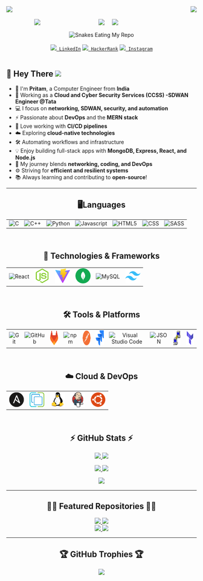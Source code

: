 <!-- Profile Views and Visitor Count -->
<div align="center">
    <img align="right" src="https://visitor-badge.laobi.icu/badge?page_id=er-pritamdas.er-pritamdas">
    <img align="left" src="https://komarev.com/ghpvc/?username=er-pritamdas&label=PROFILE+VIEWS">
</div>

<br>
<br>

<!-- Fun Programmer GIF -->
<div align="center" style="display: flex; align-items: center; justify-content: center; gap: 20px;">
    <img src="https://octodex.github.com/images/stormtroopocat.png" width="150">
    <img src="https://readme-typing-svg.herokuapp.com/?color=%23F70F44&width=450&height=70&lines=Hello,+There!+👋;This+is+Pritam+Das....;Nice+to+meet+you!&center=true&size=30">
    <img src="https://octodex.github.com/images/Fintechtocat.png" width="150">
</div>

<br>

<!-- GitHub Contribution Snake Animation -->
<div align="center">
    <img src="https://raw.githubusercontent.com/tanyarajhans/Actions/8c98d54e553ad39cc96a021fe1f07e5905b6a387/github-contribution-grid-snake.svg" alt="Snakes Eating My Repo">
</div>

<br>

<!-- Social Media Links -->
<div align="center">
    <code><a href="https://www.linkedin.com/in/pritam-das-7489ab223/" title="LinkedIn Profile"><img width="30" src="images/linkedin.svg"> LinkedIn</a></code>
    <code><a href="https://www.hackerrank.com/er_pritamdas22?hr_r=1" title="HackerRank Profile"><img width="30" src="images/hackerrank.png"> HackerRank</a></code>
    <code><a href="https://www.instagram.com/er.pritamdas/" title="Instagram Profile"><img width="30" src="images/instagram.svg"> Instagram</a></code>
</div>

<br>

<!-- About Me Section -->
## 🚀 Hey There <img src="https://media.giphy.com/media/hvRJCLFzcasrR4ia7z/giphy.gif" width="30px"/>

- 👋 I'm **Pritam**, a Computer Engineer from **India**  
- 💼 Working as a **Cloud and Cyber Security Services (CCSS) -SDWAN Engineer @Tata**  
- 💻 I focus on **networking, SDWAN, security, and automation**  
- ⚡ Passionate about **DevOps** and the **MERN stack**  
- 🚀 Love working with **CI/CD pipelines**  
- ☁️ Exploring **cloud-native technologies**  
- 🛠️ Automating workflows and infrastructure  
- 💡 Enjoy building full-stack apps with **MongoDB, Express, React, and Node.js**  
- 🔗 My journey blends **networking, coding, and DevOps**  
- ⚙️ Striving for **efficient and resilient systems**  
- 📚 Always learning and contributing to **open-source**!  

---

<h2 align="center">🖥️Languages</h2>
<table align="center">
  <tr>
    <td align="center"><img title="C" height="40" src="images/c.svg"></td>
    <td align="center"><img title="C++" height="40" src="images/cpp.svg"></td>
    <td align="center"><img title="Python" height="40" src="images/python-original.svg"></td>
    <td align="center"><img title="Javascript" height="40" src="images/javascript.svg"></td>
    <td align="center"><img title="HTML5" height="40" src="images/html5.svg"> </td>
    <td align="center"><img title="CSS" height="40" src="images/css.svg"> </td>
    <td align="center"><img title="SASS" height="40" src="images/sass.svg"> </td>
  </tr>
</table>

<br>

<h2 align="center">🚀 Technologies & Frameworks</h2>
<table align="center">
  <tr>
    <td align="center"><img title="React" height="40" src="images/react-original.svg"></td>
    <td align="center"><img title="Node.js" height="40" src="images/node.svg"></td>
    <td align="center"><img title="Vite" height="40" src="images/Vite.svg"></td>
    <td align="center"><img title="MongoDB" height="40" src="images/mongodb.svg"></td>
    <td align="center"><img title="MySQL" height="40" src="images/mysql.svg"></td>
    <td align="center"><img title="Tailwind CSS" height="40" src="images/Tailwind.svg"></td>
  </tr>
</table>

<br>

<h2 align="center">🛠️ Tools & Platforms</h2>
<table align="center">
  <tr>
    <td align="center"><img title="Git" height="40" src="images/git-original.svg"></td>
    <td align="center"><img title="GitHub" height="40" src="images/github.svg"></td>
    <td align="center"><img title="GitLab" height="40" src="images/Gitlab.svg"></td>
    <td align="center"><img title="npm" height="40" src="images/npm.svg"></td>
    <td align="center"><img title="Postman" height="40" src="images/Postman.svg"></td>
    <td align="center"><img title="Jira" height="40" src="images/jira.svg"></td>
    <td align="center"><img title="Visual Studio Code" height="40" src="images/vscode.png"></td>
    <td align="center"><img title="JSON" height="40" src="images/json.svg"></td>
    <td align="center"><img title="PuTTY" height="40" src="images/PuTTY.svg"></td>
    <td align="center"><img title="Terraform" height="40" src="images/Terraform.svg"></td>
  </tr>
</table>

<br>

<h2 align="center">☁️ Cloud & DevOps</h2>
<table align="center">
  <tr>
    <td align="center"><img title="Ansible" height="40" src="images/Ansible.svg"></td>
    <td align="center"><img title="vSphere" height="40" src="images/vSphere.svg"></td>
    <td align="center"><img title="Linux" height="40" src="images/Linux.svg"></td>
    <td align="center"><img title="Jenkins" height="40" src="images/Jenkins.svg"></td>
    <td align="center"><img title="Ubuntu" height="40" src="images/Ubuntu.svg"></td>

  </tr>
</table>


<br>
<!-- GitHub Stats -->
<h2 align="center">⚡ GitHub Stats ⚡</h2>

<p align="center">
    <a href="https://github.com/er-pritamdas?tab=repositories">
        <img width=390 src="https://github-readme-streak-stats.herokuapp.com/?user=er-pritamdas&theme=tokyonight_duo"/>
    </a>
    <a href="https://github.com/er-pritamdas?tab=repositories">
        <img width=370 src="https://github-readme-stats.vercel.app/api?username=er-pritamdas&theme=github_dark&show_icons=true" />
    </a>
</p>

<p align="center">
    <a href="https://github.com/er-pritamdas?tab=repositories">
        <img width=325 src="https://github-readme-stats.vercel.app/api/top-langs/?username=er-pritamdas&layout=compact&langs_count=10&theme=github_dark">
    </a>
    <a>
        <img width=200 src="https://octodex.github.com/images/daftpunktocat-guy.gif" />
    </a>
</p>

<!-- GitHub Activity Graph -->
<p align="center">
    <a href="https://github.com/er-pritamdas">
        <img src="https://github-readme-activity-graph.vercel.app/graph?username=er-pritamdas&theme=react-dark">
    </a>
</p>

---

<!-- Repositories -->
<h2 align="center">👨‍💻 Featured Repositories 👨‍💻</h2>

<div align="center">
    <a href="https://github.com/er-pritamdas/CloudMERNOps_Lab">
        <img height="115" src="https://github-readme-stats.vercel.app/api/pin/?username=er-pritamdas&repo=CloudMERNOps_Lab&theme=react&border_color=61dafb&border_radius=10">
    </a>
    <a href="https://github.com/er-pritamdas/Progress-Pulse">
        <img height="115" src="https://github-readme-stats.vercel.app/api/pin/?username=er-pritamdas&repo=Progress-Pulse&theme=react&border_color=61dafb&border_radius=10">
    </a>
</div>

<div align="center">
    <a href="https://github.com/er-pritamdas/CSS-Cheat-Sheet">
        <img height="115" src="https://github-readme-stats.vercel.app/api/pin/?username=er-pritamdas&repo=CSS-Cheat-Sheet&theme=react&border_color=61dafb&border_radius=10">
    </a>
    <a href="https://github.com/er-pritamdas/Pritam-Portfolio-Website">
        <img height="115" src="https://github-readme-stats.vercel.app/api/pin/?username=er-pritamdas&repo=Pritam-Portfolio-Website&theme=react&border_color=61dafb&border_radius=10">
    </a>
</div>

---

<!-- Trophies -->
<h2 align="center">🏆 GitHub Trophies 🏆</h2>

<p align="center">
    <a href="https://github.com/er-pritamdas">
        <img src="https://github-profile-trophy.vercel.app/?username=er-pritamdas&theme=algolia">
    </a>
</p>

